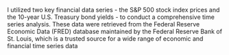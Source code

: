 I utilized two key financial data series - the S&P 500 stock index prices and the 10-year U.S. Treasury bond yields - to conduct a comprehensive time series analysis. These data were retrieved from the Federal Reserve Economic Data (FRED) database maintained by the Federal Reserve Bank of St. Louis, which is a trusted source for a wide range of economic and financial time series data
